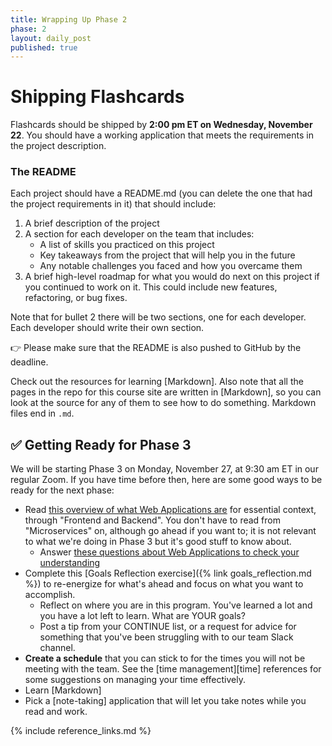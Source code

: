```yaml
---
title: Wrapping Up Phase 2
phase: 2
layout: daily_post
published: true
---
```


# Shipping Flashcards

Flashcards should be shipped by **2:00 pm ET on Wednesday, November 22**. You should have a working application that meets the requirements in the project description.

### The README

Each project should have a README.md (you can delete the one that had the project requirements in it) that should include:

1. A brief description of the project
2. A section for each developer on the team that includes:
    - A list of skills you practiced on this project
    - Key takeaways from the project that will help you in the future
    - Any notable challenges you faced and how you overcame them
3. A brief high-level roadmap for what you would do next on this project if you continued to work on it. This could include new features, refactoring, or bug fixes. 

Note that for bullet 2 there will be two sections, one for each developer. Each developer should write their own section.

👉 Please make sure that the README is also pushed to GitHub by the deadline.

Check out the resources for learning [Markdown]. Also note that all the pages in the repo for this course site are written in [Markdown], so you can look at the source for any of them to see how to do something. Markdown files end in `.md`.

## ✅ Getting Ready for Phase 3

We will be starting Phase 3 on Monday, November 27, at 9:30 am ET in our regular Zoom. If you have time before then, here are some good ways to be ready for the next phase:

- Read [this overview of what Web Applications are](https://www.robinwieruch.de/web-applications/) for essential context, through "Frontend and Backend". You don't have to read from "Microservices" on, although go ahead if you want to; it is not relevant to what we're doing in Phase 3 but it's good stuff to know about.
    - Answer [these questions about Web Applications to check your understanding](https://forms.gle/k5yJ3aGWLzHkvXqP9)
- Complete this [Goals Reflection exercise]({% link goals_reflection.md %}) to re-energize for what's ahead and focus on what you want to accomplish.
    - Reflect on where you are in this program. You've learned a lot and you have a lot left to learn. What are YOUR goals?
    - Post a tip from your CONTINUE list, or a request for advice for something that you've been struggling with to our team Slack channel.
- **Create a schedule** that you can stick to for the times you will not be meeting with the team. See the [time management][time] references for some suggestions on managing your time effectively.
- Learn [Markdown]
- Pick a [note-taking] application that will let you take notes while you read and work.

{% include reference_links.md %}
